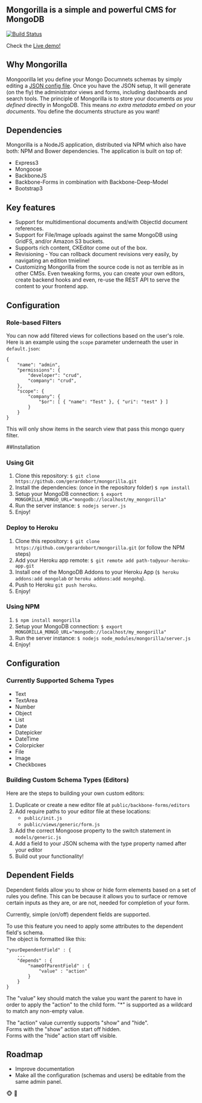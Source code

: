 ## Mongorilla is a simple and powerful CMS for MongoDB

[![Build Status](https://travis-ci.org/gerardobort/mongorilla.svg?branch=master)](https://travis-ci.org/gerardobort/mongorilla)

Check the [Live demo!](http://mongorilla.herokuapp.com)


## Why Mongorilla
Mongoorilla let you define your Mongo Documnets schemas by simply editing a [JSON config file](https://github.com/gerardobort/mongorilla/blob/master/config/default.json).
Once you have the JSON setup, It will generate (on the fly) the administrator views and forms, including dashboards and search tools.
The principle of Mongorilla is to store your documents *as you defined* directly in MongoDB.  This means *no extra metadata embed on your documents*.  You define the documents structure as you want!

## Dependencies
Mongorilla is a NodeJS application, distributed via NPM which also have both: NPM and Bower dependencies.  The application is built on top of:
* Express3
* Mongoose
* BackboneJS
* Backbone-Forms in combination with Backbone-Deep-Model
* Bootstrap3

## Key features
* Support for multidimentional documents and/with ObjectId document references.
* Support for File/Image uploads against the same MongoDB using GridFS, and/or Amazon S3 buckets.
* Supports rich content, CKEditor come out of the box.
* Revisioning - You can rollback document revisions very easily, by navigating an edition tmieline!
* Customizing Mongorilla from the source code is not as terrible as in other CMSs.  Even tweaking forms, you can create your own editors, create backend hooks and even, re-use the REST API to serve the content to your frontend app.

## Configuration

### Role-based Filters
You can now add filtered views for collections based on the user's role.  Here is an example using the ``scope`` parameter underneath the user in ``default.json``:

```
{
    "name": "admin",
    "permissions": {
        "developer": "crud",
        "company": "crud",
    },
    "scope": {
        "company": { 
            "$or": [ { "name": "Test" }, { "uri": "test" } ] 
        }
    }
}
```

This will only show items in the search view that pass this mongo query filter.

##Installation

### Using Git
1. Clone this repository: ``$ git clone https://github.com/gerardobort/mongorilla.git``
2. Install the dependencies: (once in the repository folder) ``$ npm install``
3. Setup your MongoDB connection: ``$ export MONGORILLA_MONGO_URL="mongodb://localhost/my_mongorilla"``
4. Run the server instance: ``$ nodejs server.js``
5. Enjoy!

### Deploy to Heroku
1. Clone this repository: ``$ git clone https://github.com/gerardobort/mongorilla.git`` (or follow the NPM steps)
2. Add your Heroku app remote: ``$ git remote add path-to@your-heroku-app.git``
3. Install one of the MongoDB Addons to your Heroku App (``$ heroku addons:add mongolab`` or ``heroku addons:add mongohq``).
4. Push to Heroku ``git push heroku``.
5. Enjoy!

### Using NPM
1. ``$ npm install mongorilla``
2. Setup your MongoDB connection: ``$ export MONGORILLA_MONGO_URL="mongodb://localhost/my_mongorilla"``
3. Run the server instance: ``$ nodejs node_modules/mongorilla/server.js``
4. Enjoy!

## Configuration

### Currently Supported Schema Types
* Text
* TextArea
* Number
* Object
* List
* Date
* Datepicker
* DateTime
* Colorpicker
* File
* Image
* Checkboxes

### Building Custom Schema Types (Editors)

Here are the steps to building your own custom editors:

1. Duplicate or create a new editor file at `public/backbone-forms/editors`
2. Add require paths to your editor file at these locations:
    * `public/init.js`
    * `public/views/generic/form.js`
3. Add the correct Mongoose property to the switch statement in `models/generic.js`
4. Add a field to your JSON schema with the type property named after your editor
5. Build out your functionality!

## Dependent Fields

Dependent fields allow you to show or hide form elements based on a set of rules you define. 
This can be because it allows you to surface or remove certain inputs as they are, or are not, needed for completion of your form.

Currently, simple (on/off) dependent fields are supported.  

To use this feature you need to apply some attributes to the dependent field's schema.  
The object is formatted like this:  

	"yourDependentField" : {  
		...  
		"depends" : {  
			"nameOfParentField" : {  
				"value" : "action"  
			}  
		}  
	}  

The "value" key should match the value you want the parent to have in order to apply the "action" to the child form. "*" is supported as a wildcard to match any non-empty value.

The "action" value currently supports "show" and "hide".  
Forms with the "show" action start off hidden.  
Forms with the "hide" action start off visible.


## Roadmap
* Improve documentation
* Make all the configuration (schemas and users) be editable from the same admin panel.

:monkey_face:  :hamburger:
